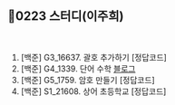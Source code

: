 
## 📘0223 스터디(이주희)
</br>

1. [백준] G3_16637.	괄호 추가하기 [정답코드]
2. [백준] G4_1339.	단어 수학 [블로그](https://velog.io/@erin_lee/BOJ-1339.-%EB%8B%A8%EC%96%B4-%EC%88%98%ED%95%99)
3. [백준] G5_1759.	암호 만들기 [정답코드]
4. [백준] S1_21608.	상어 초등학교 [정답코드]

